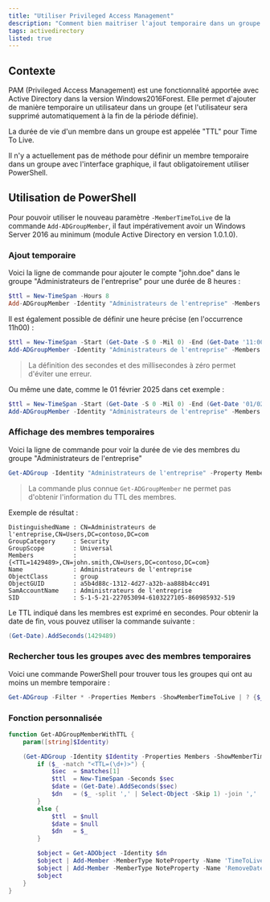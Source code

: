 ```yaml
---
title: "Utiliser Privileged Access Management"
description: "Comment bien maitriser l'ajout temporaire dans un groupe Active Directory ?"
tags: activedirectory
listed: true
---
```


## Contexte

PAM (Privileged Access Management) est une fonctionnalité apportée avec Active Directory dans la version Windows2016Forest. Elle permet d'ajouter de manière temporaire un utilisateur dans un groupe (et l'utilisateur sera supprimé automatiquement à la fin de la période définie).

La durée de vie d'un membre dans un groupe est appelée "TTL" pour Time To Live.

Il n'y a actuellement pas de méthode pour définir un membre temporaire dans un groupe avec l'interface graphique, il faut obligatoirement utiliser PowerShell.

## Utilisation de PowerShell

Pour pouvoir utiliser le nouveau paramètre `-MemberTimeToLive` de la commande `Add-ADGroupMember`, il faut impérativement avoir un Windows Server 2016 au minimum (module Active Directory en version 1.0.1.0).

### Ajout temporaire

Voici la ligne de commande pour ajouter le compte "john.doe" dans le groupe "Administrateurs de l'entreprise" pour une durée de 8 heures :

```powershell
$ttl = New-TimeSpan -Hours 8
Add-ADGroupMember -Identity "Administrateurs de l'entreprise" -Members 'john.doe' -MemberTimeToLive $ttl
```

Il est également possible de définir une heure précise (en l'occurrence 11h00) :

```powershell
$ttl = New-TimeSpan -Start (Get-Date -S 0 -Mil 0) -End (Get-Date '11:00')
Add-ADGroupMember -Identity "Administrateurs de l'entreprise" -Members 'john.doe' -MemberTimeToLive $ttl
```

> La définition des secondes et des millisecondes à zéro permet d'éviter une erreur.

Ou même une date, comme le 01 février 2025 dans cet exemple :

```powershell
$ttl = New-TimeSpan -Start (Get-Date -S 0 -Mil 0) -End (Get-Date '01/02/2025')
Add-ADGroupMember -Identity "Administrateurs de l'entreprise" -Members 'john.doe' -MemberTimeToLive $ttl
```

### Affichage des membres temporaires

Voici la ligne de commande pour voir la durée de vie des membres du groupe "Administrateurs de l'entreprise"

```powershell
Get-ADGroup -Identity "Administrateurs de l'entreprise" -Property Members -ShowMemberTimeToLive
```

> La commande plus connue `Get-ADGroupMember` ne permet pas d'obtenir l'information du TTL des membres.

Exemple de résultat :

```plaintext
DistinguishedName : CN=Administrateurs de l'entreprise,CN=Users,DC=contoso,DC=com
GroupCategory     : Security
GroupScope        : Universal
Members           : {<TTL=1429489>,CN=john.smith,CN=Users,DC=contoso,DC=com}
Name              : Administrateurs de l'entreprise
ObjectClass       : group
ObjectGUID        : a5b4d88c-1312-4d27-a32b-aa888b4cc491
SamAccountName    : Administrateurs de l'entreprise
SID               : S-1-5-21-227053094-6103227105-860985932-519
```

Le TTL indiqué dans les membres est exprimé en secondes. Pour obtenir la date de fin, vous pouvez utiliser la commande suivante :

```powershell
(Get-Date).AddSeconds(1429489)
```

### Rechercher tous les groupes avec des membres temporaires

Voici une commande PowerShell pour trouver tous les groupes qui ont au moins un membre temporaire :

```powershell
Get-ADGroup -Filter * -Properties Members -ShowMemberTimeToLive | ? {$_.Members -match "<TTL=(\d+)>"}
```

### Fonction personnalisée

```powershell
function Get-ADGroupMemberWithTTL {
    param([string]$Identity)

    (Get-ADGroup -Identity $Identity -Properties Members -ShowMemberTimeToLive).Members | ForEach-Object {
        if ($_ -match "<TTL=(\d+)>") { 
            $sec  = $matches[1]
            $ttl  = New-TimeSpan -Seconds $sec
            $date = (Get-Date).AddSeconds($sec)
            $dn   = ($_ -split ',' | Select-Object -Skip 1) -join ','
        }
        else {
            $ttl  = $null
            $date = $null
            $dn   = $_
        }

        $object = Get-ADObject -Identity $dn
        $object | Add-Member -MemberType NoteProperty -Name 'TimeToLive' -Value $ttl -Force
        $object | Add-Member -MemberType NoteProperty -Name 'RemoveDate' -Value $date -Force
        $object
    }
}
```
